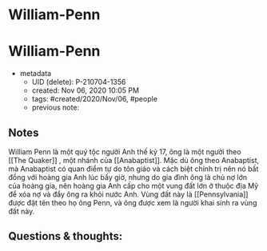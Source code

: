 # William-Penn
# William-Penn

- metadata
	- UID (delete): P-210704-1356
	- created: Nov 06, 2020 10:05 PM
	- tags: #created/2020/Nov/06, #people 
	- previous note:

## Notes
William Penn là một quý tộc người Anh thế kỷ 17, ông là một người theo [[The Quaker]] , một nhánh của [[Anabaptist]]. Mặc dù ông theo Anabaptist, mà Anabaptist có quan điểm tự do tôn giáo và cách biệt chính trị nên nó bất đồng với hoàng gia Anh lúc bấy giờ, nhưng do gia đình ông là chủ nợ lớn của hoàng gia, nên hoàng gia Anh cấp cho một vung đất lớn ở thuộc địa Mỹ để xóa nợ và đẩy ông ra khỏi nước Anh. Vùng đất này là [[Pennsylvania]] được đặt tên theo họ ông Penn, và ông được xem là người khai sinh ra vùng đất này.

## Questions & thoughts:

